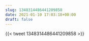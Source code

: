```yaml
---
slug: 1348314486441209858
date: 2021-01-10 17:03:18+00:00
draft: false
---
```


{{< tweet 1348314486441209858 >}}
